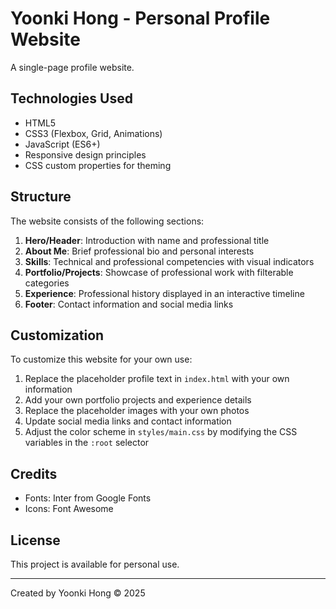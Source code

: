 # Yoonki Hong - Personal Profile Website

A single-page profile website.

## Technologies Used

- HTML5
- CSS3 (Flexbox, Grid, Animations)
- JavaScript (ES6+)
- Responsive design principles
- CSS custom properties for theming

## Structure

The website consists of the following sections:

1. **Hero/Header**: Introduction with name and professional title
2. **About Me**: Brief professional bio and personal interests
3. **Skills**: Technical and professional competencies with visual indicators
4. **Portfolio/Projects**: Showcase of professional work with filterable categories
5. **Experience**: Professional history displayed in an interactive timeline
6. **Footer**: Contact information and social media links

## Customization

To customize this website for your own use:

1. Replace the placeholder profile text in `index.html` with your own information
2. Add your own portfolio projects and experience details
3. Replace the placeholder images with your own photos
4. Update social media links and contact information
5. Adjust the color scheme in `styles/main.css` by modifying the CSS variables in the `:root` selector

## Credits

- Fonts: Inter from Google Fonts
- Icons: Font Awesome

## License

This project is available for personal use.

---

Created by Yoonki Hong © 2025
